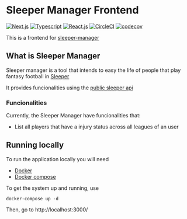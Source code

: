 # Sleeper Manager Frontend

[![Next.js](https://img.shields.io/badge/next.js-12.2.2-lightgrey?style=flat&logo=next.js)](https://nextjs.org/)
[![Typescript](https://img.shields.io/badge/typescript-4.6.4-blue?style=flat&logo=typescript)](https://www.typescriptlang.org/)
[![React.js](https://img.shields.io/badge/react.js-18.1.0-informational?style=flat&logo=react)](https://reactjs.org/)
[![CircleCI](https://circleci.com/gh/mcorreiab/sleeper-manager-frontend/tree/main.svg?style=svg)](https://circleci.com/gh/mcorreiab/sleeper-manager-frontend/tree/main)
[![codecov](https://codecov.io/gh/mcorreiab/sleeper-manager-frontend/branch/main/graph/badge.svg?token=FIMKI9HHYZ)](https://codecov.io/gh/mcorreiab/sleeper-manager-frontend)

This is a frontend for [sleeper-manager](https://github.com/mcorreiab/sleeper-manager)

## What is Sleeper Manager

Sleeper manager is a tool that intends to easy the life of people that play fantasy football in [Sleeper](https://sleeper.app/)

It provides funcionalities using the [public sleeper api ](https://docs.sleeper.app/)

### Funcionalities

Currently, the Sleeper Manager have funcionalities that:

- List all players that have a injury status across all leagues of an user

## Running locally

To run the application locally you will need

- [Docker](https://docs.docker.com/desktop/)
- [Docker compose](https://docs.docker.com/compose/install/)

To get the system up and running, use

```shell
docker-compose up -d
```

Then, go to http://localhost:3000/
